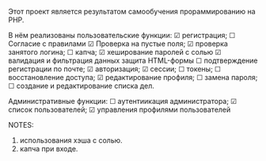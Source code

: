 Этот проект является результатом самообучения прораммированию на PHP.

В нём реализованы пользовательские функции:
☑ регистрация;
☐ Согласие с правилами
☑ Проверка на пустые поля;
☑ проверка занятого логина;
☐ капча;
☑ хеширование паролей с солью
☑ валидация и фильтрация данных
защита HTML-формы
☐ подтверждение регистрации по почте;
☑ авторизация;
☑ сессии;
☐ токены;
☐ восстановление доступа;
☑ редактирование профиля;
☐ замена пароля;
☐ создание и редактирование списка дел.

Административные функции:
☐ аутентиикация администратора;
☑ список пользователей;
☑ управления профилями пользователей

NOTES:
1. использования хэша с солью.
2. капча при входе.

